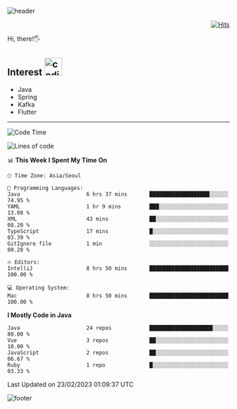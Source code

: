![header](https://capsule-render.vercel.app/api?type=soft&color=gradient&text=%20%20Jeff%20%20&fontAlign=30&fontSize=30&textBg=true&desc=Backend%20Developer&descAlign=60&descAlignY=50&&descSize=30)

<div align=right>
  
[![Hits](https://hits.seeyoufarm.com/api/count/incr/badge.svg?url=https%3A%2F%2Fgithub.com%2Fjeff-seyong)](https://hits.seeyoufarm.com)

</div>


Hi, there!🖐

## Interest <img src="https://media.giphy.com/media/bx3Cvt88j7PtM4SOaS/giphy.gif" alt="coding" width="40px" />

- Java
- Spring
- Kafka
- Flutter

---

<!--START_SECTION:waka-->
![Code Time](http://img.shields.io/badge/Code%20Time-335%20hrs%2057%20mins-blue)

![Lines of code](https://img.shields.io/badge/From%20Hello%20World%20I%27ve%20Written-345.3%20thousand%20lines%20of%20code-blue)

📊 **This Week I Spent My Time On** 

```text
🕑︎ Time Zone: Asia/Seoul

💬 Programming Languages: 
Java                     6 hrs 37 mins       ███████████████████░░░░░░   74.95 % 
YAML                     1 hr 9 mins         ███░░░░░░░░░░░░░░░░░░░░░░   13.08 % 
XML                      43 mins             ██░░░░░░░░░░░░░░░░░░░░░░░   08.20 % 
TypeScript               17 mins             █░░░░░░░░░░░░░░░░░░░░░░░░   03.39 % 
GitIgnore file           1 min               ░░░░░░░░░░░░░░░░░░░░░░░░░   00.28 % 

🔥 Editors: 
IntelliJ                 8 hrs 50 mins       █████████████████████████   100.00 % 

💻 Operating System: 
Mac                      8 hrs 50 mins       █████████████████████████   100.00 % 
```

**I Mostly Code in Java** 

```text
Java                     24 repos            ████████████████████░░░░░   80.00 % 
Vue                      3 repos             ██░░░░░░░░░░░░░░░░░░░░░░░   10.00 % 
JavaScript               2 repos             ██░░░░░░░░░░░░░░░░░░░░░░░   06.67 % 
Ruby                     1 repo              █░░░░░░░░░░░░░░░░░░░░░░░░   03.33 % 
```




 Last Updated on 23/02/2023 01:09:37 UTC
<!--END_SECTION:waka-->

<!--

<div align=center>
  
[![Gmail Badge](https://img.shields.io/badge/Gmail-d14836?style=flat&logo=Gmail&logoColor=white&link=mailto:sedragon.kim@gmail.com)](mailto:sedragon.kim@gmail.com) 

</div>

-->


![footer](https://capsule-render.vercel.app/api?type=waving&color=gradient&height=300&section=footer&animation=twinkling&reversal=true)
